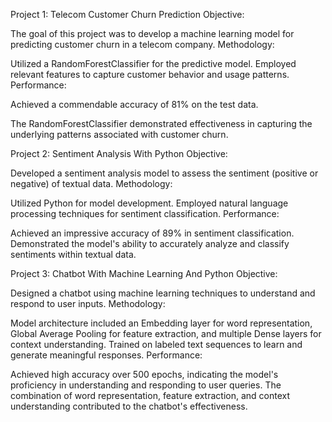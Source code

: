 Project 1: Telecom Customer Churn Prediction
Objective:

The goal of this project was to develop a machine learning model for predicting customer churn in a telecom company.
Methodology:

Utilized a RandomForestClassifier for the predictive model.
Employed relevant features to capture customer behavior and usage patterns.
Performance:

Achieved a commendable accuracy of 81% on the test data.

The RandomForestClassifier demonstrated effectiveness in capturing the underlying patterns associated with customer churn.

Project 2: Sentiment Analysis With Python
Objective:

Developed a sentiment analysis model to assess the sentiment (positive or negative) of textual data.
Methodology:

Utilized Python for model development.
Employed natural language processing techniques for sentiment classification.
Performance:

Achieved an impressive accuracy of 89% in sentiment classification.
Demonstrated the model's ability to accurately analyze and classify sentiments within textual data.

Project 3: Chatbot With Machine Learning And Python
Objective:

Designed a chatbot using machine learning techniques to understand and respond to user inputs.
Methodology:

Model architecture included an Embedding layer for word representation, Global Average Pooling for feature extraction, and multiple Dense layers for context understanding.
Trained on labeled text sequences to learn and generate meaningful responses.
Performance:

Achieved high accuracy over 500 epochs, indicating the model's proficiency in understanding and responding to user queries.
The combination of word representation, feature extraction, and context understanding contributed to the chatbot's effectiveness.
